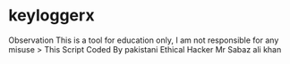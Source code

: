 # keyloggerx
Observation This is a tool for education only, I am not responsible for any misuse > This Script Coded By pakistani Ethical Hacker Mr Sabaz ali khan
